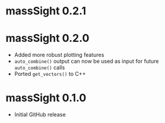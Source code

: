 # massSight 0.2.1

# massSight 0.2.0

* Added more robust plotting features
* `auto_combine()` output can now be used as input for future `auto_combine()` calls
* Ported `get_vectors()` to C++

# massSight 0.1.0

* Initial GitHub release
